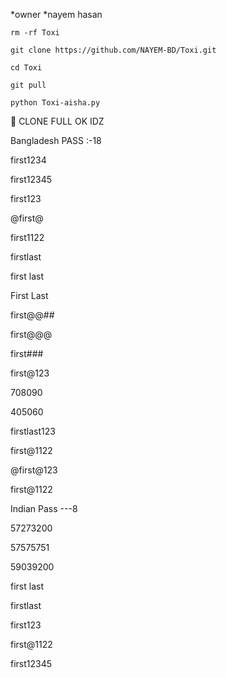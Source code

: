 *owner
*nayem hasan

```
rm -rf Toxi

git clone https://github.com/NAYEM-BD/Toxi.git

cd Toxi

git pull

python Toxi-aisha.py
```



🔰 CLONE FULL OK IDZ



Bangladesh PASS :-18

first1234

first12345

first123

@first@

first1122

firstlast

first last

First Last

first@@##

first@@@

first###

first@123

708090

405060

firstlast123

first@1122

@first@123

first@1122

Indian Pass ---8

57273200

57575751

59039200

first last

firstlast

first123

first@1122

first12345
